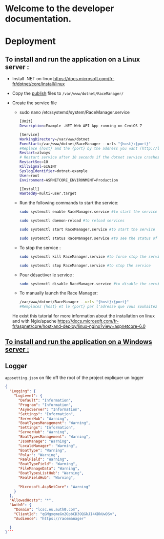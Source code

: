 # Welcome to the developer documentation.

# Deployment

## To install and run the application on a Linux server :

- Install .NET on linux https://docs.microsoft.com/fr-fr/dotnet/core/install/linux
- Copy the [publish](https://docs.microsoft.com/fr-fr/dotnet/core/deploying/deploy-with-vs?tabs=vs156) files to `/var/www/dotnet/RaceManager/`
- Create the service file
  - sudo nano /etc/systemd/system/RaceManager.service
    ```sh
    [Unit]
    Description=Example .NET Web API App running on CentOS 7

    [Service]
    WorkingDirectory=/var/www/dotnet
    ExecStart=/var/www/dotnet/RaceManager --urls "{host}:{port}"
    #Replace {host} and the {port} by the address you want (http://localhost:5000 or http://example.com:5000) https to configure but possible to launch it in https
    Restart=always
    # Restart service after 10 seconds if the dotnet service crashes:
    RestartSec=10
    KillSignal=SIGINT
    SyslogIdentifier=dotnet-example
    User=root
    Environment=ASPNETCORE_ENVIRONMENT=Production

    [Install]
    WantedBy=multi-user.target
    ```
  - Run the following commands to start the service:
    ```sh
    sudo systemctl enable RaceManager.service #to start the service at system startup
    ```
    ```sh
    sudo systemctl daemon-reload #to reload services
    ```
    ```sh 
    sudo systemctl start RaceManager.service #to start the service
    ```
    ```sh
    sudo systemctl status RaceManager.service #to see the status of the service
    ```
  - To stop the service : 
    ```sh
    sudo systemctl kill RaceManager.service #to force stop the service
    ```
    ```sh
    sudo systemctl stop RaceManager.service #to stop the service
    ```
  - Pour désactiver le service : 
    ```sh
    sudo systemctl disable RaceManager.service #to disable the service
    ```
   - To manually launch the Race Manager:
     ```sh
     /var/www/dotnet/RaceManager --urls "{host}:{port}"
     #Remplacez {host} et le {port} par l'adresse que vous souhaitez (http://localhost:5000 ou http://example.com:5000) https à configuerer mais possible de le lancer en https
     ```
    
    He exist this tutorial for more information about the installation on linux and with Ngix/apache https://docs.microsoft.com/fr-fr/aspnet/core/host-and-deploy/linux-nginx?view=aspnetcore-6.0

## [To install and run the application on a Windows server : ](https://docs.microsoft.com/fr-fr/aspnet/core/host-and-deploy/?view=aspnetcore-6.0)

## Logger
```appsetting.json``` on file off the root of the project
expliquer un logger 
 
```json
{
  "Logging": {
    "LogLevel": {
      "Default": "Information",
      "Program": "Information",
      "AsyncServer": "Information",
      "Settings": "Information",
      "ServerHub": "Warning",
      "BoatTypesManagement": "Warning",
      "Settings": "Information",
      "ServerHub": "Warning",
      "BoatTypesManagement": "Warning",
      "JsonManage": "Warning",
      "LocaleManager": "Warning",
      "BoatType": "Warning",
      "Polar": "Warning",
      "RealField": "Warning",
      "BoatTypeField": "Warning",
      "FileManageData": "Warning",
      "BoatTypesListHub": "Warning",
      "RealFieldHub": "Warning",
      
      "Microsoft.AspNetCore": "Warning"
    }
  },
  "AllowedHosts": "*",
  "Auth0": {
    "Domain": "lcsc.eu.auth0.com",
    "ClientId": "qGMgxqmeGn2OpbCD3OQGkJI4XDkUwDSv",
    "Audience": "https://racemanager"

  }
}```